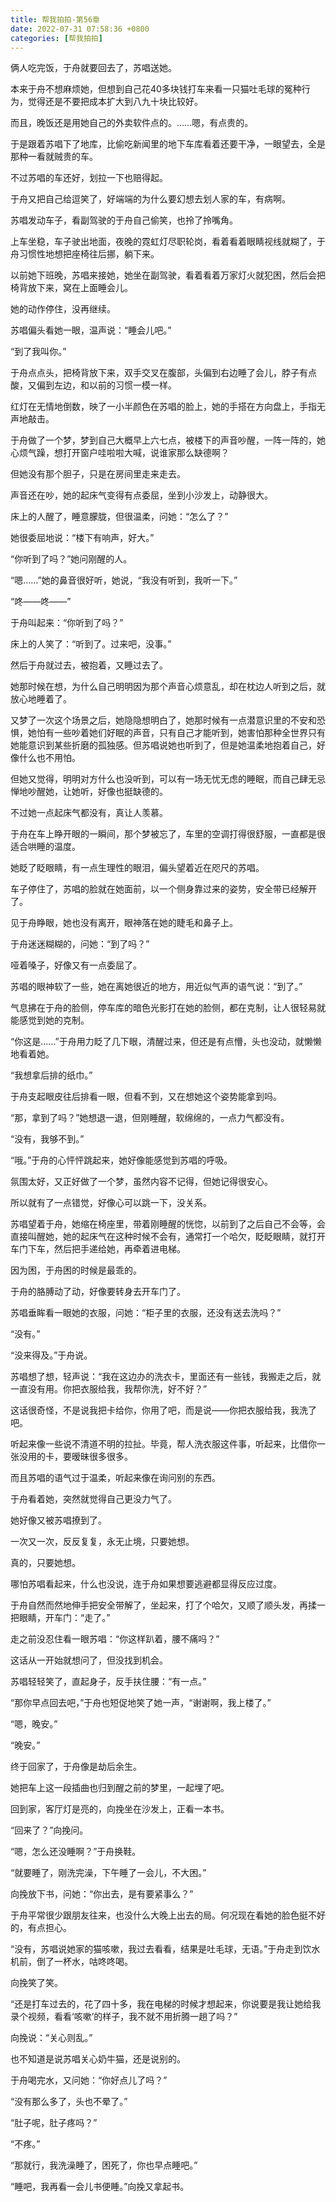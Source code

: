 ```yaml
---
title: 帮我拍拍-第56章
date: 2022-07-31 07:58:36 +0800
categories: [帮我拍拍]
---
```


俩人吃完饭，于舟就要回去了，苏唱送她。

本来于舟不想麻烦她，但想到自己花40多块钱打车来看一只猫吐毛球的冤种行为，觉得还是不要把成本扩大到八九十块比较好。

而且，晚饭还是用她自己的外卖软件点的。……嗯，有点贵的。

于是跟着苏唱下了地库，比偷吃新闻里的地下车库看着还要干净，一眼望去，全是那种一看就贼贵的车。

不过苏唱的车还好，划拉一下也赔得起。

于舟又把自己给逗笑了，好端端的为什么要幻想去划人家的车，有病啊。

苏唱发动车子，看副驾驶的于舟自己偷笑，也拎了拎嘴角。

上车坐稳，车子驶出地面，夜晚的霓虹灯尽职轮岗，看着看着眼睛视线就糊了，于舟习惯性地想把座椅往后挪，躺下来。

以前她下班晚，苏唱来接她，她坐在副驾驶，看着看着万家灯火就犯困，然后会把椅背放下来，窝在上面睡会儿。

她的动作停住，没再继续。

苏唱偏头看她一眼，温声说：“睡会儿吧。”

“到了我叫你。”

于舟点点头，把椅背放下来，双手交叉在腹部，头偏到右边睡了会儿，脖子有点酸，又偏到左边，和以前的习惯一模一样。

红灯在无情地倒数，映了一小半颜色在苏唱的脸上，她的手搭在方向盘上，手指无声地敲击。

于舟做了一个梦，梦到自己大概早上六七点，被楼下的声音吵醒，一阵一阵的，她心烦气躁，想打开窗户哇啦啦大喊，说谁家那么缺德啊？

但她没有那个胆子，只是在房间里走来走去。

声音还在吵，她的起床气变得有点委屈，坐到小沙发上，动静很大。

床上的人醒了，睡意朦胧，但很温柔，问她：“怎么了？”

她很委屈地说：“楼下有响声，好大。”

“你听到了吗？”她问刚醒的人。

“嗯……”她的鼻音很好听，她说，“我没有听到，我听一下。”

“咚——咚——”

于舟叫起来：“你听到了吗？”

床上的人笑了：“听到了。过来吧，没事。”

然后于舟就过去，被抱着，又睡过去了。

她那时候在想，为什么自己明明因为那个声音心烦意乱，却在枕边人听到之后，就放心地睡着了。

又梦了一次这个场景之后，她隐隐想明白了，她那时候有一点潜意识里的不安和恐惧，她怕有一些吵着她们好眠的声音，只有自己才能听到，她害怕那种全世界只有她能意识到某些折磨的孤独感。但苏唱说她也听到了，但是她温柔地抱着自己，好像什么也不用怕。

但她又觉得，明明对方什么也没听到，可以有一场无忧无虑的睡眠，而自己肆无忌惮地吵醒她，让她听，好像也挺缺德的。

不过她一点起床气都没有，真让人羡慕。

于舟在车上睁开眼的一瞬间，那个梦被忘了，车里的空调打得很舒服，一直都是很适合哄睡的温度。

她眨了眨眼睛，有一点生理性的眼泪，偏头望着近在咫尺的苏唱。

车子停住了，苏唱的脸就在她面前，以一个侧身靠过来的姿势，安全带已经解开了。

见于舟睁眼，她也没有离开，眼神落在她的睫毛和鼻子上。

于舟迷迷糊糊的，问她：“到了吗？”

哑着嗓子，好像又有一点委屈了。

苏唱的眼神软了一些，她在离她很近的地方，用近似气声的语气说：“到了。”

气息拂在于舟的脸侧，停车库的暗色光影打在她的脸侧，都在克制，让人很轻易就能感觉到她的克制。

“你这是……”于舟用力眨了几下眼，清醒过来，但还是有点懵，头也没动，就懒懒地看着她。

“我想拿后排的纸巾。”

于舟支起眼皮往后排看一眼，但看不到，又在想她这个姿势能拿到吗。

“那，拿到了吗？”她想退一退，但刚睡醒，软绵绵的，一点力气都没有。

“没有，我够不到。”

“哦。”于舟的心怦怦跳起来，她好像能感觉到苏唱的呼吸。

氛围太好，又正好做了一个梦，虽然内容不记得，但她记得很安心。

所以就有了一点错觉，好像心可以跳一下，没关系。

苏唱望着于舟，她缩在椅座里，带着刚睡醒的恍惚，以前到了之后自己不会等，会直接叫醒她，她的起床气在这种时候不会有，通常打一个哈欠，眨眨眼睛，就打开车门下车，然后把手递给她，再牵着进电梯。

因为困，于舟困的时候是最乖的。

于舟的胳膊动了动，好像要转身去开车门了。

苏唱垂眸看一眼她的衣服，问她：“柜子里的衣服，还没有送去洗吗？”

“没有。”

“没来得及。”于舟说。

苏唱想了想，轻声说：“我在这边办的洗衣卡，里面还有一些钱，我搬走之后，就一直没有用。你把衣服给我，我帮你洗，好不好？”

这话很奇怪，不是说我把卡给你，你用了吧，而是说——你把衣服给我，我洗了吧。

听起来像一些说不清道不明的拉扯。毕竟，帮人洗衣服这件事，听起来，比借你一张没用的卡，要暧昧很多很多。

而且苏唱的语气过于温柔，听起来像在询问别的东西。

于舟看着她，突然就觉得自己更没力气了。

她好像又被苏唱撩到了。

一次又一次，反反复复，永无止境，只要她想。

真的，只要她想。

哪怕苏唱看起来，什么也没说，连于舟如果想要逃避都显得反应过度。

于舟自然而然地伸手把安全带解了，坐起来，打了个哈欠，又顺了顺头发，再揉一把眼睛，开车门：“走了。”

走之前没忍住看一眼苏唱：“你这样趴着，腰不痛吗？”

这话从一开始就想问了，但没找到机会。

苏唱轻轻笑了，直起身子，反手扶住腰：“有一点。”

“那你早点回去吧，”于舟也短促地笑了她一声，“谢谢啊，我上楼了。”

“嗯，晚安。”

“晚安。”

终于回家了，于舟像是劫后余生。

她把车上这一段插曲也归到醒之前的梦里，一起埋了吧。

回到家，客厅灯是亮的，向挽坐在沙发上，正看一本书。

“回来了？”向挽问。

“嗯，怎么还没睡啊？”于舟换鞋。

“就要睡了，刚洗完澡，下午睡了一会儿，不大困。”

向挽放下书，问她：“你出去，是有要紧事么？”

于舟平常很少跟朋友往来，也没什么大晚上出去的局。何况现在看她的脸色挺不好的，有点担心。

“没有，苏唱说她家的猫咳嗽，我过去看看，结果是吐毛球，无语。”于舟走到饮水机前，倒了一杯水，咕咚咚喝。

向挽笑了笑。

“还是打车过去的，花了四十多，我在电梯的时候才想起来，你说要是我让她给我录个视频，看看‘咳嗽’的样子，我不就不用折腾一趟了吗？”

向挽说：“关心则乱。”

也不知道是说苏唱关心奶牛猫，还是说别的。

于舟喝完水，又问她：“你好点儿了吗？”

“没有那么多了，头也不晕了。”

“肚子呢，肚子疼吗？”

“不疼。”

“那就行，我洗澡睡了，困死了，你也早点睡吧。”

“睡吧，我再看一会儿书便睡。”向挽又拿起书。


